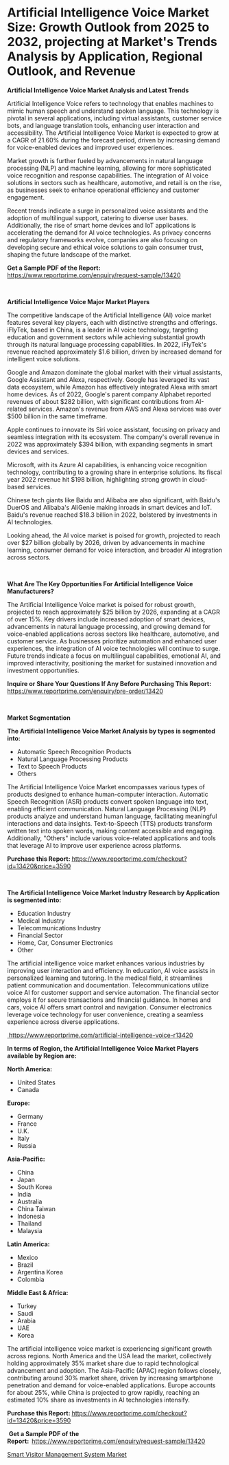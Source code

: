 <p><h1>Artificial Intelligence Voice Market Size: Growth Outlook from 2025 to 2032, projecting at Market's Trends Analysis by Application, Regional Outlook, and Revenue</h1></p><p><strong>Artificial Intelligence Voice Market Analysis and Latest Trends</strong></p>
<p><p>Artificial Intelligence Voice refers to technology that enables machines to mimic human speech and understand spoken language. This technology is pivotal in several applications, including virtual assistants, customer service bots, and language translation tools, enhancing user interaction and accessibility. The Artificial Intelligence Voice Market is expected to grow at a CAGR of 21.60% during the forecast period, driven by increasing demand for voice-enabled devices and improved user experiences.</p><p>Market growth is further fueled by advancements in natural language processing (NLP) and machine learning, allowing for more sophisticated voice recognition and response capabilities. The integration of AI voice solutions in sectors such as healthcare, automotive, and retail is on the rise, as businesses seek to enhance operational efficiency and customer engagement.</p><p>Recent trends indicate a surge in personalized voice assistants and the adoption of multilingual support, catering to diverse user bases. Additionally, the rise of smart home devices and IoT applications is accelerating the demand for AI voice technologies. As privacy concerns and regulatory frameworks evolve, companies are also focusing on developing secure and ethical voice solutions to gain consumer trust, shaping the future landscape of the market.</p></p>
<p><strong>Get a Sample PDF of the Report:&nbsp;</strong> <a href="https://www.reportprime.com/enquiry/request-sample/13420?utm_campaign=3299&utm_medium=2&utm_source=Github&utm_content=ia&utm_term=20032025&utm_id=artificial-intelligence-voice">https://www.reportprime.com/enquiry/request-sample/13420</a></p>
<p>&nbsp;</p>
<p><strong>Artificial Intelligence Voice Major Market Players</strong></p>
<p><p>The competitive landscape of the Artificial Intelligence (AI) voice market features several key players, each with distinctive strengths and offerings. iFlyTek, based in China, is a leader in AI voice technology, targeting education and government sectors while achieving substantial growth through its natural language processing capabilities. In 2022, iFlyTek's revenue reached approximately $1.6 billion, driven by increased demand for intelligent voice solutions.</p><p>Google and Amazon dominate the global market with their virtual assistants, Google Assistant and Alexa, respectively. Google has leveraged its vast data ecosystem, while Amazon has effectively integrated Alexa with smart home devices. As of 2022, Google's parent company Alphabet reported revenues of about $282 billion, with significant contributions from AI-related services. Amazon's revenue from AWS and Alexa services was over $500 billion in the same timeframe.</p><p>Apple continues to innovate its Siri voice assistant, focusing on privacy and seamless integration with its ecosystem. The company's overall revenue in 2022 was approximately $394 billion, with expanding segments in smart devices and services.</p><p>Microsoft, with its Azure AI capabilities, is enhancing voice recognition technology, contributing to a growing share in enterprise solutions. Its fiscal year 2022 revenue hit $198 billion, highlighting strong growth in cloud-based services.</p><p>Chinese tech giants like Baidu and Alibaba are also significant, with Baidu's DuerOS and Alibaba's AliGenie making inroads in smart devices and IoT. Baidu's revenue reached $18.3 billion in 2022, bolstered by investments in AI technologies.</p><p>Looking ahead, the AI voice market is poised for growth, projected to reach over $27 billion globally by 2026, driven by advancements in machine learning, consumer demand for voice interaction, and broader AI integration across sectors.</p></p>
<p>&nbsp;</p>
<p><strong>What Are The Key Opportunities For Artificial Intelligence Voice Manufacturers?</strong></p>
<p><p>The Artificial Intelligence Voice market is poised for robust growth, projected to reach approximately $25 billion by 2026, expanding at a CAGR of over 15%. Key drivers include increased adoption of smart devices, advancements in natural language processing, and growing demand for voice-enabled applications across sectors like healthcare, automotive, and customer service. As businesses prioritize automation and enhanced user experiences, the integration of AI voice technologies will continue to surge. Future trends indicate a focus on multilingual capabilities, emotional AI, and improved interactivity, positioning the market for sustained innovation and investment opportunities.</p></p>
<p><strong>Inquire or Share Your Questions If Any Before Purchasing This Report:</strong> <a href="https://www.reportprime.com/enquiry/pre-order/13420?utm_campaign=3299&utm_medium=2&utm_source=Github&utm_content=ia&utm_term=20032025&utm_id=artificial-intelligence-voice">https://www.reportprime.com/enquiry/pre-order/13420</a></p>
<p>&nbsp;</p>
<p><strong>Market Segmentation</strong></p>
<p><strong>The Artificial Intelligence Voice Market Analysis by types is segmented into:</strong></p>
<p><ul><li>Automatic Speech Recognition Products</li><li>Natural Language Processing Products</li><li>Text to Speech Products</li><li>Others</li></ul></p>
<p><p>The Artificial Intelligence Voice Market encompasses various types of products designed to enhance human-computer interaction. Automatic Speech Recognition (ASR) products convert spoken language into text, enabling efficient communication. Natural Language Processing (NLP) products analyze and understand human language, facilitating meaningful interactions and data insights. Text-to-Speech (TTS) products transform written text into spoken words, making content accessible and engaging. Additionally, "Others" include various voice-related applications and tools that leverage AI to improve user experience across platforms.</p></p>
<p><strong>Purchase this Report:&nbsp;</strong><a href="https://www.reportprime.com/checkout?id=13420&price=3590&utm_campaign=3299&utm_medium=2&utm_source=Github&utm_content=ia&utm_term=20032025&utm_id=artificial-intelligence-voice">https://www.reportprime.com/checkout?id=13420&price=3590</a></p>
<p>&nbsp;</p>
<p><strong>The Artificial Intelligence Voice Market Industry Research by Application is segmented into:</strong></p>
<p><ul><li>Education Industry</li><li>Medical Industry</li><li>Telecommunications Industry</li><li>Financial Sector</li><li>Home, Car, Consumer Electronics</li><li>Other</li></ul></p>
<p><p>The artificial intelligence voice market enhances various industries by improving user interaction and efficiency. In education, AI voice assists in personalized learning and tutoring. In the medical field, it streamlines patient communication and documentation. Telecommunications utilize voice AI for customer support and service automation. The financial sector employs it for secure transactions and financial guidance. In homes and cars, voice AI offers smart control and navigation. Consumer electronics leverage voice technology for user convenience, creating a seamless experience across diverse applications.</p></p>
<p><a href="https://www.reportprime.com/artificial-intelligence-voice-r13420?utm_campaign=3299&utm_medium=2&utm_source=Github&utm_content=ia&utm_term=20032025&utm_id=artificial-intelligence-voice">&nbsp;https://www.reportprime.com/artificial-intelligence-voice-r13420</a></p>
<p><strong>In terms of Region, the Artificial Intelligence Voice Market Players available by Region are:</strong></p>
<p>
    <p> <strong> North America: </strong>
        <ul>
            <li>United States</li>
            <li>Canada</li>
        </ul>
        </p> 
    <p> <strong> Europe: </strong>
        <ul>
            <li>Germany</li>
            <li>France</li>
            <li>U.K.</li>
            <li>Italy</li>
            <li>Russia</li>
        </ul>
        </p> 
    <p> <strong> Asia-Pacific: </strong>
        <ul>
            <li>China</li>
            <li>Japan</li>
            <li>South Korea</li>
            <li>India</li>
            <li>Australia</li>
            <li>China Taiwan</li>
            <li>Indonesia</li>
            <li>Thailand</li>
            <li>Malaysia</li>
        </ul>
        </p> 
    <p> <strong> Latin America: </strong>
        <ul>
            <li>Mexico</li>
            <li>Brazil</li>
            <li>Argentina Korea</li>
            <li>Colombia</li>
        </ul>
        </p> 
    <p> <strong> Middle East & Africa: </strong>
        <ul>
            <li>Turkey</li>
            <li>Saudi</li>
            <li>Arabia</li>
            <li>UAE</li>
            <li>Korea</li>
        </ul>
    </p>
    </p>
<p><p>The artificial intelligence voice market is experiencing significant growth across regions. North America and the USA lead the market, collectively holding approximately 35% market share due to rapid technological advancement and adoption. The Asia-Pacific (APAC) region follows closely, contributing around 30% market share, driven by increasing smartphone penetration and demand for voice-enabled applications. Europe accounts for about 25%, while China is projected to grow rapidly, reaching an estimated 10% share as investments in AI technologies intensify.</p></p>
<p><strong>Purchase this Report: </strong><a href="https://www.reportprime.com/checkout?id=13420&price=3590&utm_campaign=3299&utm_medium=2&utm_source=Github&utm_content=ia&utm_term=20032025&utm_id=artificial-intelligence-voice">https://www.reportprime.com/checkout?id=13420&price=3590</a></p>
<p>&nbsp;<strong>Get a Sample PDF of the Report:&nbsp;&nbsp;</strong><a href="https://www.reportprime.com/enquiry/request-sample/13420?utm_campaign=3299&utm_medium=2&utm_source=Github&utm_content=ia&utm_term=20032025&utm_id=artificial-intelligence-voice">https://www.reportprime.com/enquiry/request-sample/13420</a></p>
<p><strong></strong></p>
<p><p><a href="https://github.com/momossidram/Market-Research-Report-List-1/blob/main/smart-visitor-management-system-market.md?utm_campaign=3299&utm_medium=2&utm_source=Github&utm_content=ia&utm_term=20032025&utm_id=artificial-intelligence-voice">Smart Visitor Management System Market</a></p></p>